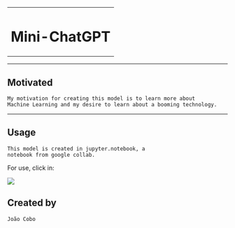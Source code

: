 <table align="center" >
  <tr>
   <td><h1  align="center"> Mini-ChatGPT</h1></td>
  </tr>
</table>



_______________________________________________________


## Motivated
```
My motivation for creating this model is to learn more about
Machine Learning and my desire to learn about a booming technology.
```

_______________________________________________________

## Usage

```
This model is created in jupyter.notebook, a
notebook from google collab.
```
For use, click in: 

[![](https://colab.research.google.com/assets/colab-badge.svg)](https://colab.research.google.com/github/JoaoGuilherme08/Mini-ChatGPT/blob/main/Mini-ChatGPT.ipynb)


## Created by

```
João Cobo
```
